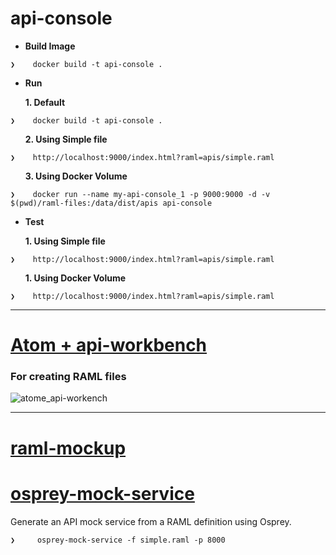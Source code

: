 # api-console

* **Build Image**
 
```
❯    docker build -t api-console .

```
* **Run**

<ol>  <B> 1. Default</B></ol>


```
❯    docker build -t api-console .

```

<ol>  <B> 2. Using Simple file</B></ol>


```
❯    http://localhost:9000/index.html?raml=apis/simple.raml 

```

<ol>  <B> 3. Using Docker Volume</B></ol>


```
❯    docker run --name my-api-console_1 -p 9000:9000 -d -v $(pwd)/raml-files:/data/dist/apis api-console

```

* **Test**

<ol>  <B> 1. Using Simple file</B></ol>
 
```
❯    http://localhost:9000/index.html?raml=apis/simple.raml 

```

<ol>  <B> 1. Using Docker Volume</B></ol>
 
```
❯    http://localhost:9000/index.html?raml=apis/simple.raml 

```
 
-------------------------------------------------------------

# [Atom + api-workbench](https://atom.io/packages/api-workbench)

### For creating RAML files

![atome_api-workench](https://cloud.githubusercontent.com/assets/7684497/18092803/07ad9fea-6ece-11e6-8704-bba0cfed66cb.png)


-------------------------------------------------------------

# [raml-mockup](https://www.npmjs.com/package/raml-mockup)

# [osprey-mock-service](https://github.com/mulesoft-labs/osprey-mock-service)  

  Generate an API mock service from a RAML definition using Osprey.

```
❯     osprey-mock-service -f simple.raml -p 8000

```  
  


